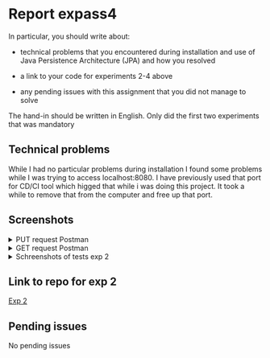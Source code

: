 # Report expass4

In particular, you should write about:

- technical problems that you encountered during installation and use of Java Persistence Architecture (JPA) and how you resolved

- a link to your code for experiments 2-4 above

- any pending issues with this assignment that you did not manage to solve

The hand-in should be written in English.
Only did the first two experiments that was mandatory

## Technical problems

While I had no particular problems during installation I found some problems while I was trying to access localhost:8080. I have previously used that port for CD/CI tool which higged that while i was doing this project. It took a while to remove that from the computer and free up that port.

## Screenshots
<details>
  <summary>PUT request Postman </summary>
  <img width="953" alt="Screen Shot 2022-09-30 at 8 42 59 AM" src="https://user-images.githubusercontent.com/111968598/193220215-adb4b7a1-a043-413a-9a9f-49413e5724a7.png">
</details>

<details>
  <summary>GET request Postman</summary>
  <img width="965" alt="Screen Shot 2022-09-30 at 8 42 49 AM" src="https://user-images.githubusercontent.com/111968598/193220225-fa05623c-80d2-4eb1-912c-0f577d297030.png">
</details>

<details>
  <summary>Schreenshots of tests exp 2</summary>
  <img width="269" alt="Screen Shot 2022-09-30 at 8 37 13 AM" src="https://user-images.githubusercontent.com/111968598/193219445-e82a4d09-427f-4d82-9b6d-0739a3a184a4.png">
</details>

## Link to repo for exp 2
[Exp 2](https://github.com/jolsaker98/dat250-sparkjava-counter)

## Pending issues
No pending issues
